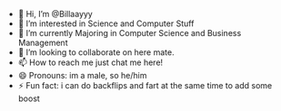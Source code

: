 - 👋 Hi, I’m @Billaayyy
- 👀 I’m interested in Science and Computer Stuff
- 🌱 I’m currently Majoring in Computer Science and Business Management
- 💞️ I’m looking to collaborate on here mate.
- 📫 How to reach me just chat me here!
- 😄 Pronouns: im a male, so he/him
- ⚡ Fun fact: i can do backflips and fart at the same time to add some boost

<!---
Billaayyy/Billaayyy is a ✨ special ✨ repository because its `README.md` (this file) appears on your GitHub profile.
You can click the Preview link to take a look at your changes.
--->
